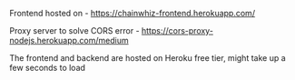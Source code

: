 Frontend hosted on - https://chainwhiz-frontend.herokuapp.com/

Proxy server to solve CORS error - https://cors-proxy-nodejs.herokuapp.com/medium

The frontend and backend are hosted on Heroku free tier, might take up a few seconds to load
